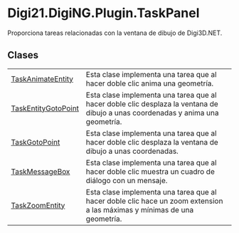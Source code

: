 # Digi21.DigiNG.Plugin.TaskPanel

Proporciona tareas relacionadas con la ventana de dibujo de Digi3D.NET.

## Clases

|  |  |
| :--- | :--- |
| [TaskAnimateEntity](/digi3d-net/programacion/.net/referencia/digi21.diging.plugin/digi21.diging.plugin.taskpanel/taskanimateentity.md) | Esta clase implementa una tarea que al hacer doble clic anima una geometría. |
| [TaskEntityGotoPoint](/digi3d-net/programacion/.net/referencia/digi21.diging.plugin/digi21.diging.plugin.taskpanel/taskentitygotopoint.md) | Esta clase implementa una tarea que al hacer doble clic desplaza la ventana de dibujo a unas coordenadas y anima una geometría. |
| [TaskGotoPoint](/digi3d-net/programacion/.net/referencia/digi21.diging.plugin/digi21.diging.plugin.taskpanel/taskgotopoint.md) | Esta clase implementa una tarea que al hacer doble clic desplaza la ventana de dibujo a unas coordenadas. |
| [TaskMessageBox](/digi3d-net/programacion/.net/referencia/digi21.diging.plugin/digi21.diging.plugin.taskpanel/taskmessagebox.md) | Esta clase implementa una tarea que al hacer doble clic muestra un cuadro de diálogo con un mensaje. |
| [TaskZoomEntity](/digi3d-net/programacion/.net/referencia/digi21.diging.plugin/digi21.diging.plugin.taskpanel/taskzoomentity.md) | Esta clase implementa una tarea que al hacer doble clic hace un zoom extension a las máximas y mínimas de una geometría. |

